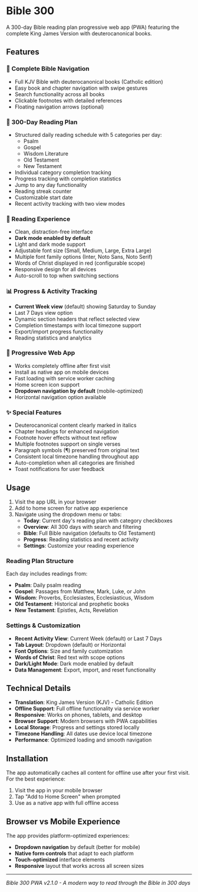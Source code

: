 # Bible 300

A 300-day Bible reading plan progressive web app (PWA) featuring the complete King James Version with deuterocanonical books.

## Features

### 📖 Complete Bible Navigation
- Full KJV Bible with deuterocanonical books (Catholic edition)
- Easy book and chapter navigation with swipe gestures
- Search functionality across all books
- Clickable footnotes with detailed references
- Floating navigation arrows (optional)

### 📅 300-Day Reading Plan
- Structured daily reading schedule with 5 categories per day:
  - Psalm
  - Gospel
  - Wisdom Literature
  - Old Testament
  - New Testament
- Individual category completion tracking
- Progress tracking with completion statistics
- Jump to any day functionality
- Reading streak counter
- Customizable start date
- Recent activity tracking with two view modes

### 🎨 Reading Experience
- Clean, distraction-free interface
- **Dark mode enabled by default**
- Light and dark mode support
- Adjustable font size (Small, Medium, Large, Extra Large)
- Multiple font family options (Inter, Noto Sans, Noto Serif)
- Words of Christ displayed in red (configurable scope)
- Responsive design for all devices
- Auto-scroll to top when switching sections

### 📊 Progress & Activity Tracking
- **Current Week view** (default) showing Saturday to Sunday
- Last 7 Days view option
- Dynamic section headers that reflect selected view
- Completion timestamps with local timezone support
- Export/import progress functionality
- Reading statistics and analytics

### 📱 Progressive Web App
- Works completely offline after first visit
- Install as native app on mobile devices
- Fast loading with service worker caching
- Home screen icon support
- **Dropdown navigation by default** (mobile-optimized)
- Horizontal navigation option available

### ✨ Special Features
- Deuterocanonical content clearly marked in italics
- Chapter headings for enhanced navigation
- Footnote hover effects without text reflow
- Multiple footnotes support on single verses
- Paragraph symbols (¶) preserved from original text
- Consistent local timezone handling throughout app
- Auto-completion when all categories are finished
- Toast notifications for user feedback

## Usage

1. Visit the app URL in your browser
2. Add to home screen for native app experience
3. Navigate using the dropdown menu or tabs:
   - **Today**: Current day's reading plan with category checkboxes
   - **Overview**: All 300 days with search and filtering
   - **Bible**: Full Bible navigation (defaults to Old Testament)
   - **Progress**: Reading statistics and recent activity
   - **Settings**: Customize your reading experience

### Reading Plan Structure
Each day includes readings from:
- **Psalm**: Daily psalm reading
- **Gospel**: Passages from Matthew, Mark, Luke, or John
- **Wisdom**: Proverbs, Ecclesiastes, Ecclesiasticus, Wisdom
- **Old Testament**: Historical and prophetic books
- **New Testament**: Epistles, Acts, Revelation

### Settings & Customization
- **Recent Activity View**: Current Week (default) or Last 7 Days
- **Tab Layout**: Dropdown (default) or Horizontal
- **Font Options**: Size and family customization
- **Words of Christ**: Red text with scope options
- **Dark/Light Mode**: Dark mode enabled by default
- **Data Management**: Export, import, and reset functionality

## Technical Details

- **Translation**: King James Version (KJV) - Catholic Edition
- **Offline Support**: Full offline functionality via service worker
- **Responsive**: Works on phones, tablets, and desktop
- **Browser Support**: Modern browsers with PWA capabilities
- **Local Storage**: Progress and settings stored locally
- **Timezone Handling**: All dates use device local timezone
- **Performance**: Optimized loading and smooth navigation

## Installation

The app automatically caches all content for offline use after your first visit. For the best experience:

1. Visit the app in your mobile browser
2. Tap "Add to Home Screen" when prompted
3. Use as a native app with full offline access

## Browser vs Mobile Experience

The app provides platform-optimized experiences:
- **Dropdown navigation** by default (better for mobile)
- **Native form controls** that adapt to each platform
- **Touch-optimized** interface elements
- **Responsive** layout that works across all screen sizes

---

*Bible 300 PWA v2.1.0 - A modern way to read through the Bible in 300 days*